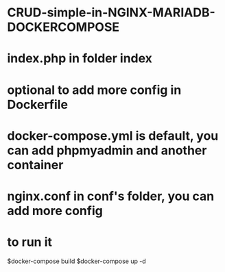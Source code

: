 # CRUD-simple-in-NGINX-MARIADB-DOCKERCOMPOSE
# index.php in folder index
# optional to add more config in Dockerfile
# docker-compose.yml is default, you can add phpmyadmin and another container
# nginx.conf in conf's folder, you can add more config
# to run it 
$docker-compose build
$docker-compose up -d
